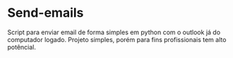 # Send-emails
Script para enviar email de forma simples em python com o outlook já do computador logado.
Projeto simples, porém para fins profissionais tem alto potêncial. 
